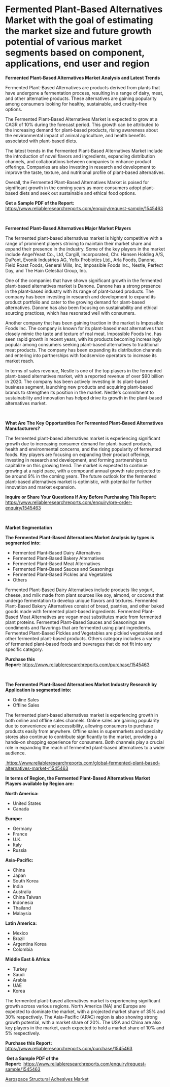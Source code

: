 <p><h1>Fermented Plant-Based Alternatives Market with the goal of estimating the market size and future growth potential of various market segments based on component, applications, end user and region</h1></p><p><strong>Fermented Plant-Based Alternatives Market Analysis and Latest Trends</strong></p>
<p><p>Fermented Plant-Based Alternatives are products derived from plants that have undergone a fermentation process, resulting in a range of dairy, meat, and other alternative products. These alternatives are gaining popularity among consumers looking for healthy, sustainable, and cruelty-free options.</p><p>The Fermented Plant-Based Alternatives Market is expected to grow at a CAGR of 10% during the forecast period. This growth can be attributed to the increasing demand for plant-based products, rising awareness about the environmental impact of animal agriculture, and health benefits associated with plant-based diets.</p><p>The latest trends in the Fermented Plant-Based Alternatives Market include the introduction of novel flavors and ingredients, expanding distribution channels, and collaborations between companies to enhance product offerings. Companies are also investing in research and development to improve the taste, texture, and nutritional profile of plant-based alternatives.</p><p>Overall, the Fermented Plant-Based Alternatives Market is poised for significant growth in the coming years as more consumers adopt plant-based diets and seek out sustainable and ethical food options.</p></p>
<p><strong>Get a Sample PDF of the Report:&nbsp;</strong> <a href="https://www.reliableresearchreports.com/enquiry/request-sample/1545463">https://www.reliableresearchreports.com/enquiry/request-sample/1545463</a></p>
<p>&nbsp;</p>
<p><strong>Fermented Plant-Based Alternatives Major Market Players</strong></p>
<p><p>The fermented plant-based alternatives market is highly competitive with a range of prominent players striving to maintain their market share and expand their presence in the industry. Some of the key players in the market include AngelYeast Co., Ltd, Cargill, Incorporated, Chr. Hansen Holding A/S, DuPont, Evonik Industries AG, Yofix Probiotics Ltd., Arla Foods, Danone, Field Roast Foods, General Mills, Inc, Impossible Foods Inc., Nestle, Perfect Day, and The Hain Celestial Group, Inc.</p><p>One of the companies that have shown significant growth in the fermented plant-based alternatives market is Danone. Danone has a strong presence in the plant-based industry with its range of plant-based products. The company has been investing in research and development to expand its product portfolio and cater to the growing demand for plant-based alternatives. Danone has also been focusing on sustainability and ethical sourcing practices, which has resonated well with consumers.</p><p>Another company that has been gaining traction in the market is Impossible Foods Inc. The company is known for its plant-based meat alternatives that closely mimic the taste and texture of real meat. Impossible Foods Inc. has seen rapid growth in recent years, with its products becoming increasingly popular among consumers seeking plant-based alternatives to traditional meat products. The company has been expanding its distribution channels and entering into partnerships with foodservice operators to increase its market reach.</p><p>In terms of sales revenue, Nestle is one of the top players in the fermented plant-based alternatives market, with a reported revenue of over $90 billion in 2020. The company has been actively investing in its plant-based business segment, launching new products and acquiring plant-based brands to strengthen its position in the market. Nestle's commitment to sustainability and innovation has helped drive its growth in the plant-based alternatives market.</p></p>
<p>&nbsp;</p>
<p><strong>What Are The Key Opportunities For Fermented Plant-Based Alternatives Manufacturers?</strong></p>
<p><p>The fermented plant-based alternatives market is experiencing significant growth due to increasing consumer demand for plant-based products, health and environmental concerns, and the rising popularity of fermented foods. Key players are focusing on expanding their product offerings, investing in research and development, and forming partnerships to capitalize on this growing trend. The market is expected to continue growing at a rapid pace, with a compound annual growth rate projected to be around 9% in the coming years. The future outlook for the fermented plant-based alternatives market is optimistic, with potential for further innovation and market expansion.</p></p>
<p><strong>Inquire or Share Your Questions If Any Before Purchasing This Report:</strong> <a href="https://www.reliableresearchreports.com/enquiry/pre-order-enquiry/1545463">https://www.reliableresearchreports.com/enquiry/pre-order-enquiry/1545463</a></p>
<p>&nbsp;</p>
<p><strong>Market Segmentation</strong></p>
<p><strong>The Fermented Plant-Based Alternatives Market Analysis by types is segmented into:</strong></p>
<p><ul><li>Fermented Plant-Based Dairy Alternatives</li><li>Fermented Plant-Based Bakery Alternatives</li><li>Fermented Plant-Based Meat Alternatives</li><li>Fermented Plant-Based Sauces and Seasonings</li><li>Fermented Plant-Based Pickles and Vegetables</li><li>Others</li></ul></p>
<p><p>Fermented Plant-Based Dairy Alternatives include products like yogurt, cheese, and milk made from plant sources like soy, almond, or coconut that undergo fermentation to develop unique flavors and textures. Fermented Plant-Based Bakery Alternatives consist of bread, pastries, and other baked goods made with fermented plant-based ingredients. Fermented Plant-Based Meat Alternatives are vegan meat substitutes made from fermented plant proteins. Fermented Plant-Based Sauces and Seasonings are condiments and flavorings that are fermented using plant ingredients. Fermented Plant-Based Pickles and Vegetables are pickled vegetables and other fermented plant-based products. Others category includes a variety of fermented plant-based foods and beverages that do not fit into any specific category.</p></p>
<p><strong>Purchase this Report:&nbsp;</strong><a href="https://www.reliableresearchreports.com/purchase/1545463">https://www.reliableresearchreports.com/purchase/1545463</a></p>
<p>&nbsp;</p>
<p><strong>The Fermented Plant-Based Alternatives Market Industry Research by Application is segmented into:</strong></p>
<p><ul><li>Online Sales</li><li>Offline Sales</li></ul></p>
<p><p>The fermented plant-based alternatives market is experiencing growth in both online and offline sales channels. Online sales are gaining popularity due to convenience and accessibility, allowing consumers to purchase products easily from anywhere. Offline sales in supermarkets and specialty stores also continue to contribute significantly to the market, providing a hands-on shopping experience for consumers. Both channels play a crucial role in expanding the reach of fermented plant-based alternatives to a wider audience.</p></p>
<p><a href="https://www.reliableresearchreports.com/global-fermented-plant-based-alternatives-market-r1545463">&nbsp;https://www.reliableresearchreports.com/global-fermented-plant-based-alternatives-market-r1545463</a></p>
<p><strong>In terms of Region, the Fermented Plant-Based Alternatives Market Players available by Region are:</strong></p>
<p>
    <p> <strong> North America: </strong>
        <ul>
            <li>United States</li>
            <li>Canada</li>
        </ul>
        </p> 
    <p> <strong> Europe: </strong>
        <ul>
            <li>Germany</li>
            <li>France</li>
            <li>U.K.</li>
            <li>Italy</li>
            <li>Russia</li>
        </ul>
        </p> 
    <p> <strong> Asia-Pacific: </strong>
        <ul>
            <li>China</li>
            <li>Japan</li>
            <li>South Korea</li>
            <li>India</li>
            <li>Australia</li>
            <li>China Taiwan</li>
            <li>Indonesia</li>
            <li>Thailand</li>
            <li>Malaysia</li>
        </ul>
        </p> 
    <p> <strong> Latin America: </strong>
        <ul>
            <li>Mexico</li>
            <li>Brazil</li>
            <li>Argentina Korea</li>
            <li>Colombia</li>
        </ul>
        </p> 
    <p> <strong> Middle East & Africa: </strong>
        <ul>
            <li>Turkey</li>
            <li>Saudi</li>
            <li>Arabia</li>
            <li>UAE</li>
            <li>Korea</li>
        </ul>
    </p>
    </p>
<p><p>The fermented plant-based alternatives market is experiencing significant growth across various regions. North America (NA) and Europe are expected to dominate the market, with a projected market share of 35% and 30% respectively. The Asia-Pacific (APAC) region is also showing strong growth potential, with a market share of 20%. The USA and China are also key players in the market, each expected to hold a market share of 10% and 5% respectively.</p></p>
<p><strong>Purchase this Report: </strong><a href="https://www.reliableresearchreports.com/purchase/1545463">https://www.reliableresearchreports.com/purchase/1545463</a></p>
<p>&nbsp;<strong>Get a Sample PDF of the Report:&nbsp;&nbsp;</strong><a href="https://www.reliableresearchreports.com/enquiry/request-sample/1545463">https://www.reliableresearchreports.com/enquiry/request-sample/1545463</a></p>
<p><strong></strong></p>
<p><p><a href="https://full-wildebeest-80b.notion.site/Aerospace-Structural-Adhesives-Market-Research-Report-Reveals-The-Latest-Trends-And-Opportunities-of-0d6de4e1688448e0b074ddc1a6d6eed1">Aerospace Structural Adhesives Market</a></p></p>